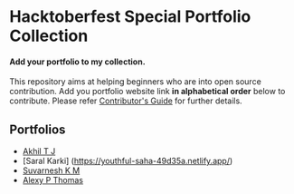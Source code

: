 # Hacktoberfest Special Portfolio Collection

#### Add your portfolio to my collection.
This repository aims at helping beginners who are into open source contribution. Add you portfolio website link **in alphabetical order** below to contribute. Please refer [Contributor's Guide](https://github.com/athiratj/hacktober-special/blob/master/CONTRIBUTING.md) for further details.

## Portfolios 

* [Akhil T J](https://itexpert2572000.github.io/)
* [Saral Karki] (https://youthful-saha-49d35a.netlify.app/)
* [Suvarnesh K M](https://suvarneshkm.github.io/)
* [Alexy P Thomas](https://AlexyPulivelil.github.io/)
